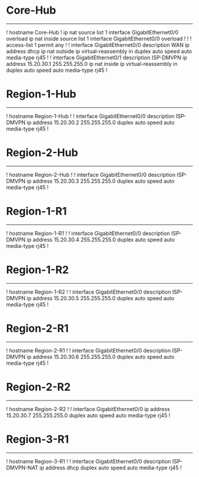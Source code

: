 # Core-Hub
---
!
hostname Core-Hub
!
ip nat source list 1 interface GigabitEthernet0/0 overload
ip nat inside source list 1 interface GigabitEthernet0/0 overload
!
!
!
access-list 1 permit any
!
!
interface GigabitEthernet0/0
 description WAN
 ip address dhcp
 ip nat outside
 ip virtual-reassembly in
 duplex auto
 speed auto
 media-type rj45
!
!
interface GigabitEthernet0/1
 description ISP-DMVPN
 ip address 15.20.30.1 255.255.255.0
 ip nat inside
 ip virtual-reassembly in
 duplex auto
 speed auto
 media-type rj45
!

# Region-1-Hub
---
!
hostname Region-1-Hub
!
!
interface GigabitEthernet0/0
 description ISP-DMVPN
 ip address 15.20.30.2 255.255.255.0
 duplex auto
 speed auto
 media-type rj45
!

# Region-2-Hub
---
!
hostname Region-2-Hub
!
!
interface GigabitEthernet0/0
 description ISP-DMVPN
 ip address 15.20.30.3 255.255.255.0
 duplex auto
 speed auto
 media-type rj45
!

# Region-1-R1
---
!
hostname Region-1-R1
!
!
interface GigabitEthernet0/0
 description ISP-DMVPN
 ip address 15.20.30.4 255.255.255.0
 duplex auto
 speed auto
 media-type rj45
!

# Region-1-R2
---
!
hostname Region-1-R2
!
!
interface GigabitEthernet0/0
 description ISP-DMVPN
 ip address 15.20.30.5 255.255.255.0
 duplex auto
 speed auto
 media-type rj45
!

# Region-2-R1
---
!
hostname Region-2-R1
!
!
interface GigabitEthernet0/0
 description ISP-DMVPN
 ip address 15.20.30.6 255.255.255.0
 duplex auto
 speed auto
 media-type rj45
!

# Region-2-R2
---
!
hostname Region-2-R2
!
!
interface GigabitEthernet0/0
 ip address 15.20.30.7 255.255.255.0
 duplex auto
 speed auto
 media-type rj45
!

# Region-3-R1
---
!
hostname Region-3-R1
!
!
interface GigabitEthernet0/0
 description ISP-DMVPN-NAT
 ip address dhcp
 duplex auto
 speed auto
 media-type rj45
!
